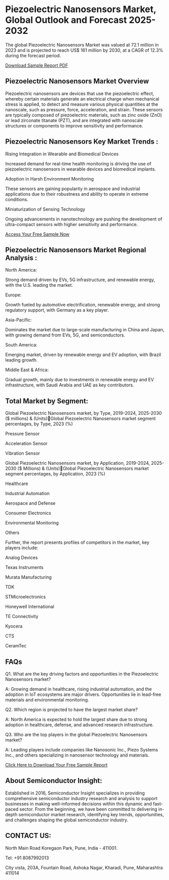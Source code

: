 <h1>Piezoelectric Nanosensors Market, Global Outlook and Forecast 2025-2032</h1>

The global Piezoelectric Nanosensors Market was valued at 72.1 million in 2023 and is projected to reach US$ 161 million by 2030, at a CAGR of 12.3% during the forecast period.

[Download Sample Report PDF](https://semiconductorinsight.com/download-sample-report/?product_id=92770) 

<h2>Piezoelectric Nanosensors Market Overview</h2>

Piezoelectric nanosensors are devices that use the piezoelectric effect, whereby certain materials generate an electrical charge when mechanical stress is applied, to detect and measure various physical quantities at the nanoscale, such as pressure, force, acceleration, and strain. These sensors are typically composed of piezoelectric materials, such as zinc oxide (ZnO) or lead zirconate titanate (PZT), and are integrated with nanoscale structures or components to improve sensitivity and performance.

<h2>Piezoelectric Nanosensors Key Market Trends  :</h2>

Rising Integration in Wearable and Biomedical Devices

Increased demand for real-time health monitoring is driving the use of piezoelectric nanosensors in wearable devices and biomedical implants.

Adoption in Harsh Environment Monitoring

These sensors are gaining popularity in aerospace and industrial applications due to their robustness and ability to operate in extreme conditions.

Miniaturization of Sensing Technology

Ongoing advancements in nanotechnology are pushing the development of ultra-compact sensors with higher sensitivity and performance.

[Access Your Free Sample Now](https://semiconductorinsight.com/report/piezoelectric-nanosensors-market/)

<h2>Piezoelectric Nanosensors Market Regional Analysis :</h2>

North America:

Strong demand driven by EVs, 5G infrastructure, and renewable energy, with the U.S. leading the market.

Europe:

Growth fueled by automotive electrification, renewable energy, and strong regulatory support, with Germany as a key player.

Asia-Pacific:

Dominates the market due to large-scale manufacturing in China and Japan, with growing demand from EVs, 5G, and semiconductors.

South America:

Emerging market, driven by renewable energy and EV adoption, with Brazil leading growth.

Middle East & Africa:

Gradual growth, mainly due to investments in renewable energy and EV infrastructure, with Saudi Arabia and UAE as key contributors.

<h2>Total Market by Segment:</h2>

Global Piezoelectric Nanosensors market, by Type, 2019-2024, 2025-2030 ($ millions) & (Units)Global Piezoelectric Nanosensors market segment percentages, by Type, 2023 (%)

Pressure Sensor

Acceleration Sensor

Vibration Sensor

Global Piezoelectric Nanosensors market, by Application, 2019-2024, 2025-2030 ($ Millions) & (Units)Global Piezoelectric Nanosensors market segment percentages, by Application, 2023 (%)

Healthcare

Industrial Automation

Aerospace and Defense

Consumer Electronics

Environmental Monitoring

Others

Further, the report presents profiles of competitors in the market, key players include:

Analog Devices

Texas Instruments

Murata Manufacturing

TDK

STMicroelectronics

Honeywell International

TE Connectivity

Kyocera

CTS

CeramTec

<h2>FAQs</h2>

Q1. What are the key driving factors and opportunities in the Piezoelectric Nanosensors market?

A: Growing demand in healthcare, rising industrial automation, and the adoption in IoT ecosystems are major drivers. Opportunities lie in lead-free materials and environmental monitoring.

Q2. Which region is projected to have the largest market share?

A: North America is expected to hold the largest share due to strong adoption in healthcare, defense, and advanced research infrastructure.

Q3. Who are the top players in the global Piezoelectric Nanosensors market?

A: Leading players include companies like Nanosonic Inc., Piezo Systems Inc., and others specializing in nanosensor technology and materials.

[Click Here to Download Your Free Sample Report ](https://semiconductorinsight.com/download-sample-report/?product_id=92770)

<h2>About Semiconductor Insight:</h2>

Established in 2016, Semiconductor Insight specializes in providing comprehensive semiconductor industry research and analysis to support businesses in making well-informed decisions within this dynamic and fast-paced sector. From the beginning, we have been committed to delivering in-depth semiconductor market research, identifying key trends, opportunities, and challenges shaping the global semiconductor industry.

<h2>CONTACT US:</h2>

North Main Road Koregaon Park, Pune, India - 411001.

Tel: +91 8087992013

City vista, 203A, Fountain Road, Ashoka Nagar, Kharadi, Pune, Maharashtra 411014
